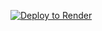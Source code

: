 [![Deploy to Render](https://binbashbanana.github.io/deploy-buttons/buttons/remade/render.svg)](https://render.com/deploy?repo=https://github.com/ijejbokdm/test)
